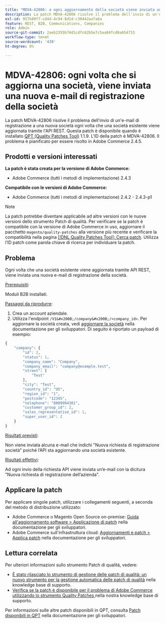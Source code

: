 ```yaml
---
title: "MDVA-42806: a ogni aggiornamento della società viene inviata una nuova e-mail di registrazione società"
description: La patch MDVA-42806 risolve il problema dell'invio di un'e-mail di registrazione a una nuova società ogni volta che una società esistente viene aggiornata tramite l'API REST. Questa patch è disponibile quando è installato [Quality Patches Tool (QPT)](/help/announcements/adobe-commerce-announcements/magento-quality-patches-released-new-tool-to-self-serve-quality-patches.md) 1.1.9. L'ID della patch è MDVA-42806. Il problema è pianificato per essere risolto in Adobe Commerce 2.4.5.
exl-id: 957b89f7-cd4d-4c94-8d1d-c30442aafa6a
feature: REST, B2B, Communications, Companies
role: Admin
source-git-commit: 2aeb2355b74d1cdfc62b5e7c5aa04fcd0a654733
workflow-type: tm+mt
source-wordcount: '439'
ht-degree: 0%

---
```


# MDVA-42806: ogni volta che si aggiorna una società, viene inviata una nuova e-mail di registrazione della società

La patch MDVA-42806 risolve il problema dell&#39;invio di un&#39;e-mail di registrazione a una nuova società ogni volta che una società esistente viene aggiornata tramite l&#39;API REST. Questa patch è disponibile quando è installato [QPT (Quality Patches Tool)](/help/announcements/adobe-commerce-announcements/magento-quality-patches-released-new-tool-to-self-serve-quality-patches.md) 1.1.9. L&#39;ID della patch è MDVA-42806. Il problema è pianificato per essere risolto in Adobe Commerce 2.4.5.

## Prodotti e versioni interessati

**La patch è stata creata per la versione di Adobe Commerce:**

* Adobe Commerce (tutti i metodi di implementazione) 2.4.3

**Compatibile con le versioni di Adobe Commerce:**

* Adobe Commerce (tutti i metodi di implementazione) 2.4.2 - 2.4.3-p1

>[!NOTE]
>
>La patch potrebbe diventare applicabile ad altre versioni con le nuove versioni dello strumento Patch di qualità. Per verificare se la patch è compatibile con la versione di Adobe Commerce in uso, aggiornare il pacchetto `magento/quality-patches` alla versione più recente e verificare la compatibilità nella pagina [[!DNL Quality Patches Tool]: Cerca patch](https://experienceleague.adobe.com/tools/commerce-quality-patches/index.html). Utilizza l’ID patch come parola chiave di ricerca per individuare la patch.

## Problema

Ogni volta che una società esistente viene aggiornata tramite API REST, viene inviata una nuova e-mail di registrazione della società.

<u>Prerequisiti</u>:

Moduli B2B installati.

<u>Passaggi da riprodurre</u>:

1. Crea un account aziendale.
1. Utilizza l&#39;endpoint `/V1&#x200B;/company&#x200B;/<company_id>`. Per aggiornare la società creata, vedi [aggiornare la società](https://developer.adobe.com/commerce/webapi/rest/b2b/company-object/#update-the-company) nella documentazione per gli sviluppatori. Di seguito è riportato un payload di esempio:

```php
{
    "company": {
        "id": 2,
        "status": 1,
        "company_name": "Company",
        "company_email": "company@example.test",
        "street": [
            "Test"
        ],
        "city": "Test",
        "country_id": "US",
        "region_id": "1",
        "postcode": "12345",
        "telephone": "8009994301",
        "customer_group_id": 2,
        "sales_representative_id": 1,
        "super_user_id": 2
    }
}
```

<u>Risultati previsti</u>:

Non viene inviata alcuna e-mail che indichi &quot;Nuova richiesta di registrazione società&quot; poiché l’API sta aggiornando una società esistente.

<u>Risultati effettivi</u>:

Ad ogni invio della richiesta API viene inviata un’e-mail con la dicitura &quot;Nuova richiesta di registrazione dell’azienda&quot;.

## Applicare la patch

Per applicare singole patch, utilizzare i collegamenti seguenti, a seconda del metodo di distribuzione utilizzato:

* Adobe Commerce o Magento Open Source on-premise: [Guida all&#39;aggiornamento software > Applicazione di patch](https://experienceleague.adobe.com/en/docs/commerce-operations/tools/quality-patches-tool/usage) nella documentazione per gli sviluppatori.
* Adobe Commerce sull&#39;infrastruttura cloud: [Aggiornamenti e patch > Applica patch](https://experienceleague.adobe.com/en/docs/commerce-cloud-service/user-guide/develop/upgrade/apply-patches) nella documentazione per gli sviluppatori.

## Lettura correlata

Per ulteriori informazioni sullo strumento Patch di qualità, vedere:

* [È stato rilasciato lo strumento di gestione delle patch di qualità: un nuovo strumento per la gestione automatica delle patch di qualità](/help/announcements/adobe-commerce-announcements/magento-quality-patches-released-new-tool-to-self-serve-quality-patches.md) nella knowledge base di supporto.
* [Verifica se la patch è disponibile per il problema di Adobe Commerce utilizzando lo strumento Quality Patches ](/help/support-tools/patches-available-in-qpt-tool/check-patch-for-magento-issue-with-magento-quality-patches.md) nella nostra knowledge base di supporto.

Per informazioni sulle altre patch disponibili in QPT, consulta [Patch disponibili in QPT](https://experienceleague.adobe.com/tools/commerce-quality-patches/index.html) nella documentazione per gli sviluppatori.

